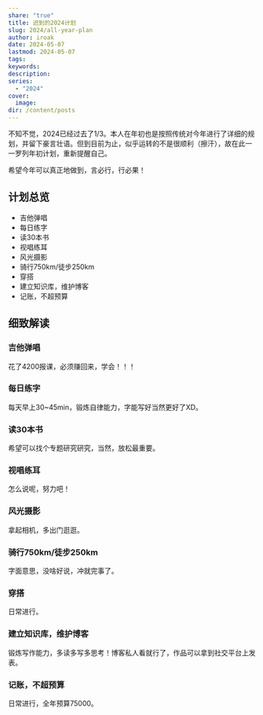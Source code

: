 ```yaml
---
share: "true"
title: 迟到的2024计划
slug: 2024/all-year-plan
author: iroak
date: 2024-05-07
lastmod: 2024-05-07
tags: 
keywords: 
description: 
series:
  - "2024"
cover:
  image: 
dir: /content/posts
---
```

不知不觉，2024已经过去了1/3。本人在年初也是按照传统对今年进行了详细的规划，并留下豪言壮语。但到目前为止，似乎运转的不是很顺利（擦汗），故在此一一罗列年初计划，重新提醒自己。

希望今年可以真正地做到，言必行，行必果！

## 计划总览
* 吉他弹唱
* 每日练字
* 读30本书
* 视唱练耳
* 风光摄影
* 骑行750km/徒步250km
* 穿搭
* 建立知识库，维护博客
* 记账，不超预算

## 细致解读
### 吉他弹唱
花了4200报课，必须赚回来，学会！！！
### 每日练字
每天早上30~45min，锻炼自律能力，字能写好当然更好了XD。
### 读30本书
希望可以找个专题研究研究，当然，放松最重要。
### 视唱练耳
怎么说呢，努力吧！
### 风光摄影
拿起相机，多出门逛逛。
### 骑行750km/徒步250km
字面意思，没啥好说，冲就完事了。
### 穿搭
日常进行。
### 建立知识库，维护博客
锻炼写作能力，多读多写多思考！博客私人看就行了，作品可以拿到社交平台上发表。
### 记账，不超预算
日常进行，全年预算75000。